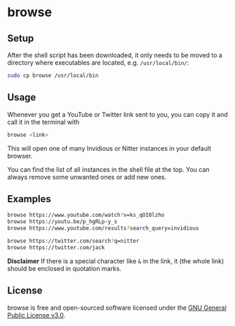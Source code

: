 # browse

## Setup

After the shell script has been downloaded, it only needs to be moved to a directory where executables are located, e.g. `/usr/local/bin/`:

```sh
sudo cp browse /usr/local/bin
```

## Usage

Whenever you get a YouTube or Twitter link sent to you, you can copy it and call it in the terminal with

```sh
browse <link>
```

This will open one of many Invidious or Nitter instances in your default browser.

You can find the list of all instances in the shell file at the top. You can always remove some unwanted ones or add new ones.

## Examples

```sh
browse https://www.youtube.com/watch?v=ks_qOI0lzho
browse https://youtu.be/p_hgRLp-y_s
browse https://www.youtube.com/results?search_query=invidious

browse https://twitter.com/search?q=nitter
browse https://twitter.com/jack
```
**Disclaimer**
If there is a special character like `&` in the link, it (the whole link) should be enclosed in quotation marks.

## License

browse is free and open-sourced software licensed under the [GNU General Public License v3.0](https://www.gnu.org/licenses/gpl.html).